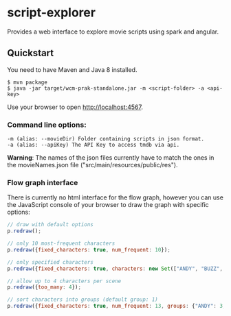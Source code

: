 # script-explorer

Provides a web interface to explore movie scripts using spark and angular.

## Quickstart

You need to have Maven and Java 8 installed.

```
$ mvn package
$ java -jar target/wcm-prak-standalone.jar -m <script-folder> -a <api-key>
```

Use your browser to open [http://localhost:4567](http://localhost:4567).

### Command line options:

```
-m (alias: --movieDir) Folder containing scripts in json format.
-a (alias: --apiKey) The API Key to access tmdb via api.
```

**Warning**: The names of the json files currently have to match the ones
in the movieNames.json file ("src/main/resources/public/res").

### Flow graph interface

There is currently no html interface for the flow graph, however you can
use the JavaScript console of your browser to draw the graph with specific
options:

```js
// draw with default options
p.redraw();

// only 10 most-frequent characters
p.redraw({fixed_characters: true, num_frequent: 10});

// only specified characters
p.redraw({fixed_characters: true, characters: new Set(["ANDY", "BUZZ", "MOM", "BONNIE"])});

// allow up to 4 characters per scene
p.redraw({too_many: 4});

// sort characters into groups (default group: 1)
p.redraw({fixed_characters: true, num_frequent: 13, groups: {"ANDY": 3, "MOLLY": 3, "MOM": 4, "BONNIE": 4, "WOODY": 2, "BARBIE": 5, "KEN": 5, "BUZZ": 2, "JESSIE": 6}});
```
